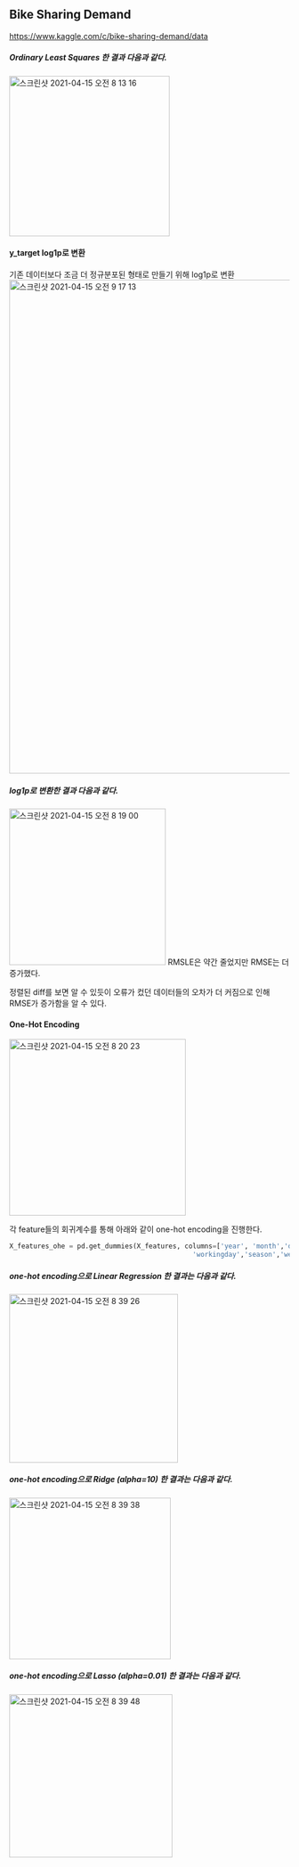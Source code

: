 <h2>Bike Sharing Demand</h2>

https://www.kaggle.com/c/bike-sharing-demand/data

<h5>Ordinary Least Squares 한 결과 다음과 같다.</h5>
<img width="288" alt="스크린샷 2021-04-15 오전 8 13 16" src="https://user-images.githubusercontent.com/54436228/114795518-afe5ea80-9dc9-11eb-9bb1-f62f80996586.png">

<h4>y_target log1p로 변환</h4>

기존 데이터보다 조금 더 정규분포된 형태로 만들기 위해 log1p로 변환<br>
<img width="887" alt="스크린샷 2021-04-15 오전 9 17 13" src="https://user-images.githubusercontent.com/54436228/114796227-65656d80-9dcb-11eb-927b-4224b7fbd87e.png">

<h5>log1p로 변환한 결과 다음과 같다.</h5>
<img width="281" alt="스크린샷 2021-04-15 오전 8 19 00" src="https://user-images.githubusercontent.com/54436228/114795735-431f2000-9dca-11eb-8577-b11193a99235.png">
RMSLE은 약간 줄었지만 RMSE는 더 증가했다.<br>

정렬된 diff를 보면 알 수 있듯이 오류가 컸던 데이터들의 오차가 더 커짐으로 인해 RMSE가 증가함을 알 수 있다.<br>

<h4>One-Hot Encoding</h4>

<img width="317" alt="스크린샷 2021-04-15 오전 8 20 23" src="https://user-images.githubusercontent.com/54436228/114796621-68ad2900-9dcc-11eb-8bf2-54601847c00b.png">

각 feature들의 회귀계수를 통해 아래와 같이 one-hot encoding을 진행한다.<br>

```python
X_features_ohe = pd.get_dummies(X_features, columns=['year', 'month','day', 'hour', 'holiday',
                                              'workingday','season','weather'])
```

<h5>one-hot encoding으로 Linear Regression 한 결과는 다음과 같다.</h5>
<img width="303" alt="스크린샷 2021-04-15 오전 8 39 26" src="https://user-images.githubusercontent.com/54436228/114796889-f1c46000-9dcc-11eb-989a-e53081cdda37.png">

<h5>one-hot encoding으로 Ridge (alpha=10) 한 결과는 다음과 같다.</h5>
<img width="290" alt="스크린샷 2021-04-15 오전 8 39 38" src="https://user-images.githubusercontent.com/54436228/114796934-09034d80-9dcd-11eb-81dc-358713bb2e7e.png">

<h5>one-hot encoding으로 Lasso (alpha=0.01) 한 결과는 다음과 같다.</h5>
<img width="293" alt="스크린샷 2021-04-15 오전 8 39 48" src="https://user-images.githubusercontent.com/54436228/114796986-21736800-9dcd-11eb-88d4-a5d497b16496.png">
